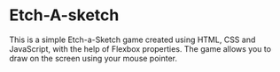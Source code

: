 # Etch-A-sketch

This is a simple Etch-a-Sketch game created using HTML, CSS and JavaScript, with the help of Flexbox properties. The game allows you to draw on the screen using your mouse pointer.
